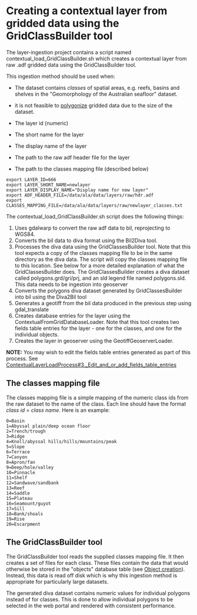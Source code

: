 # Creating a contextual layer from gridded data using the GridClassBuilder tool

The layer-ingestion project contains a script named contextual\_load\_GridClassBuilder.sh which creates a contextual layer from raw .adf gridded data using the GridClassBuilder tool.

This ingestion method should be used when:
  * The dataset contains _classes_ of spatial areas, e.g. reefs, basins and shelves in the "Geomorphology of the Australian seafloor" dataset.
  * it is not feasible to [polygonize](wiki/ContextualLoadGriddedPolygonize) gridded data due to the size of the dataset.

  * The layer id (numeric)
  * The short name for the layer
  * The display name of the layer
  * The path to the raw adf header file for the layer
  * The path to the classes mapping file (described below)

```
export LAYER_ID=666
export LAYER_SHORT_NAME=newlayer
export LAYER_DISPLAY_NAME="Display name for new layer"
export ADF_HEADER_FILE=/data/ala/data/layers/raw/hdr.adf
export CLASSES_MAPPING_FILE=/data/ala/data/layers/raw/newlayer_classes.txt
```

The contextual\_load\_GridClassBuilder.sh script does the following things:
  1. Uses gdalwarp to convert the raw adf data to bil, reprojecting to WGS84.
  1. Converts the bil data to diva format using the Bil2Diva tool.
  1. Processes the diva data using the GridClassesBuilder tool. Note that this tool expects a copy of the classes mapping file to be in the same directory as the diva data. The script will copy the classes mapping file to this location. See below for a more detailed explanation of what the GridClassesBuilder does. The GridClassesBuilder creates a diva dataset called polygons.grd/gri/prj, and an sld legend file named polygons.sld. This data needs to be ingestion into geoserver
  1. Converts the polygons diva dataset generated by GridClassesBuilder into bil using the Diva2Bil tool
  1. Generates a geotiff from the bil data produced in the previous step using gdal\_translate
  1. Creates database entries for the layer using the ContextualFromGridDatabaseLoader. Note that this tool creates two fields table entries for the layer - one for the classes, and one for the individual objects.
  1. Creates the layer in geoserver using the GeotiffGeoserverLoader.

**NOTE:** You may wish to edit the fields table entries generated as part of this process. See [ContextualLayerLoadProcess#3.\_Edit\_and\_or\_add\_fields\_table\_entries](wiki/ContextualLayerLoadProcess#3._Edit_and_or_add_fields_table_entries)

## The classes mapping file
The classes mapping file is a simple mapping of the numeric class ids from the raw dataset to the name of the class. Each line should have the format _class id_ = _class name_. Here is an example:

```
0=Basin
1=Abyssal plain/deep ocean floor
2=Trench/trough
3=Ridge
4=Knoll/abyssal hills/hills/mountains/peak
5=Slope
6=Terrace
7=Canyon
8=Apron/fan
9=Deep/hole/valley
10=Pinnacle
11=Shelf
12=Sandwave/sandbank
13=Reef
14=Saddle
15=Plateau
16=Seamount/guyot
17=Sill
18=Bank/shoals
19=Rise
20=Escarpment
```

## The GridClassBuilder tool
The GridClassBuilder tool reads the supplied classes mapping file. It then creates a set of files for each class. These files contain the data that would otherwise be stored in the "objects" database table (see [Object creation](wiki/ContextualLoadShape#Object_creation)). Instead, this data is read off disk which is why this ingestion method is appropriate for particularly large datasets.

The generated diva dataset contains numeric values for individual polygons instead of for classes. This is done to allow individual polygons to be selected in the web portal and rendered with consistent performance.